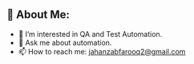 💫 About Me:
-------------------------------
- 👀 I’m interested in QA and Test Automation.
- 💬 Ask me about automation.
- 📫 How to reach me: jahanzabfarooq2@gmail.com

<!---
jfarooq1/jfarooq1 is a ✨ special ✨ repository because its `README.md` (this file) appears on your GitHub profile.
You can click the Preview link to take a look at your changes.
--->
